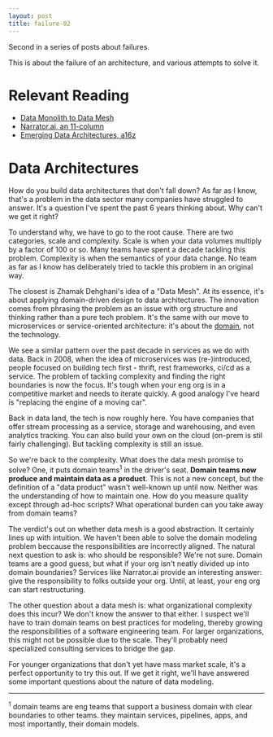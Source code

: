 ```yaml
---
layout: post
title: failure-02
---
```


Second in a series of posts about failures.

This is about the failure of an architecture, and various attempts to solve it.

# Relevant Reading  
* [Data Monolith to Data Mesh](https://martinfowler.com/articles/data-monolith-to-mesh.html)
* [Narrator.ai, an 11-column ](https://martinfowler.com/articles/data-monolith-to-mesh.html)
* [Emerging Data Architectures, a16z](https://a16z.com/2020/10/15/the-emerging-architectures-for-modern-data-infrastructure/)

# Data Architectures

How do you build data architectures that don't fall down? As far as I know,
that's a problem in the data sector many companies have struggled to answer.
It's a question I've spent the past 6 years thinking about. Why can't we get it
right?

To understand why, we have to go to the root cause. There are two categories,
scale and complexity. Scale is when your data volumes multiply by a factor
of 100 or so. Many teams have spent a decade tackling this problem. Complexity
is when the semantics of your data change. No team as far as I know has
deliberately tried to tackle this problem in an original way.

The closest is Zhamak Dehghani's idea of a "Data Mesh". At its essence,
it's about applying domain-driven design to data architectures. The innovation 
comes from phrasing the problem as an issue with org structure and thinking
rather than a pure tech problem. It's the same with our move to microservices
or service-oriented architecture: it's about the
[domain](https://eng.uber.com/microservice-architecture/), not the technology.

We see a similar pattern over the past decade in services as we do with data.
Back in 2008, when the idea of microservices was (re-)introduced, people focused on
building tech first - thrift, rest frameworks, ci/cd as a service. The problem
of tackling complexity and finding the right boundaries is now the focus. It's
tough when your eng org is in a competitive market and needs to iterate
quickly. A good analogy I've heard is "replacing the engine of a moving car".

Back in data land, the tech is now roughly here. You have companies that offer
stream processing as a service, storage and warehousing, and even analytics
tracking. You can also build your own on the cloud (on-prem is stil fairly
challenging). But tackling complexity is still an issue.

So we're back to the complexity. What does the data mesh promise to solve? One,
it puts domain teams<sup>1</sup> in the driver's seat. **Domain teams now produce and
maintain data as a product**. This is not a new concept, but the 
definition of a "data product" wasn't well-known up until now. Neither was the
understanding of how to maintain one. How do you measure quality except through
ad-hoc scripts? What operational burden can you take away from domain teams?

The verdict's out on whether data mesh is a good abstraction. It certainly
lines up with intuition. We haven't been able to solve the domain
modeling problem beccause the responsibilities are incorrectly aligned. The
natural next question to ask is: who should be responsible? We're not sure.
Domain teams are a good guess, but what if your org isn't neatly divided
up into domain boundaries? Services like Narrator.ai provide an interesting
answer: give the responsibility to folks outside your org. Until, at least,
your eng org can start restructuring.

The other question about a data mesh is: what organizational complexity does
this incur? We don't know the answer to that either. I suspect we'll have
to train domain teams on best practices for modeling, thereby growing the
responsibilities of a software engineering team. For larger organizations, this
might not be possible due to the scale. They'll probably need specialized
consulting services to bridge the gap.

For younger organizations that don't yet have mass market scale, it's a perfect
opportunity to try this out. If we get it right, we'll have answered some
important questions about the nature of data modeling.

---

<sup>1</sup> domain teams are eng teams that support a business domain with
clear boundaries to other teams. they maintain services, pipelines, apps,
and most importantly, their domain models.
